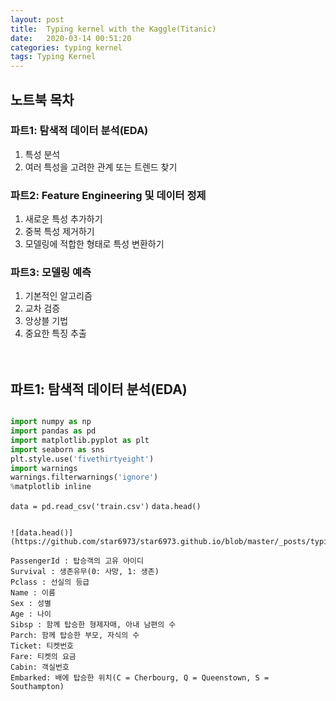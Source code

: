 ```yaml
---
layout: post
title:  Typing kernel with the Kaggle(Titanic)
date:   2020-03-14 00:51:20
categories: typing kernel
tags: Typing Kernel
---
```






## 노트북 목차

### 파트1: 탐색적 데이터 분석(EDA)
1) 특성 분석  
2) 여러 특성을 고려한 관계 또는 트렌드 찾기   

### 파트2: Feature Engineering 및 데이터 정제
1) 새로운 특성 추가하기  
2) 중복 특성 제거하기  
3) 모델링에 적합한 형태로 특성 변환하기  

### 파트3: 모델링 예측
1) 기본적인 알고리즘  
2) 교차 검증  
3) 앙상블 기법  
4) 중요한 특징 추출  
<br><br>
## 파트1: 탐색적 데이터 분석(EDA)

```python

import numpy as np
import pandas as pd
import matplotlib.pyplot as plt
import seaborn as sns
plt.style.use('fivethirtyeight')
import warnings
warnings.filterwarnings('ignore')
%matplotlib inline
```
`data = pd.read_csv('train.csv')`
`data.head()`

```

![data.head()](https://github.com/star6973/star6973.github.io/blob/master/_posts/typing_kernel_img/titanic/train_data_head.JPG)

PassengerId : 탑승객의 고유 아이디  
Survival : 생존유무(0: 사망, 1: 생존)  
Pclass : 선실의 등급  
Name : 이름  
Sex : 성별  
Age : 나이  
Sibsp : 함께 탑승한 형제자매, 아내 남편의 수  
Parch: 함께 탑승한 부모, 자식의 수  
Ticket: 티켓번호  
Fare: 티켓의 요금  
Cabin: 객실번호  
Embarked: 배에 탑승한 위치(C = Cherbourg, Q = Queenstown, S = Southampton)  


```

```



